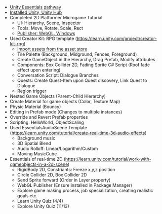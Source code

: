 - [Unity Essentials pathway](https://learn.unity.com/pathway/unity-essentials)
- [Installed Unity, Unity Hub](https://learn.unity.com/tutorial/install-the-unity-hub-and-editor)
- Completed 2D Platformer Microgame Tutorial
    + UI: Hierarchy, Scene, Inspector
    + Tools: Move, Rotate, Scale, Rect
    + [Publisher: WebGL, Windows](https://play.unity.com/discover/mygames)
- Used Creator Kit: RPG template (https://learn.unity.com/project/creator-kit-rpg)
    + [Import assets from the asset store](https://learn.unity.com/tutorial/project-setup-processes#60ed7ae4edbc2a138163c120)
    + Tile Palette (Background, Midground, Fences, Foreground)
    + Create GameObject in the Hierarchy, Drag Prefab, Modify attributes
    + Components: Box Collider 2D, Fading Sprite C# Script (Roof fade effect upon entering)
    + Conversation Script: Dialogue Branches
    + Quests: Create Quest-Item upon Quest discovery, Link Quest to Dialogue
    + Region trigger
- Nested Game Objects (Parent-Child Hierarchy)
- Create Material for game objects (Color, Texture Map)
- Physic Material (Bouncy)
- Editing in Prefab mode (Changes to multiple instances)
- Override and Revert Prefab properties
- Scripting: HelloWorld, ObjectScaling
- Used EssentialsAudioScene Template (https://learn.unity.com/tutorial/create-real-time-3d-audio-effects)
    + Background music
    + 3D Spatial Blend
    + Audio Rolloff: Linear/Logarithm/Custom
    + Moving MusicCube
- Essentials of real-time 2D (https://learn.unity.com/tutorial/work-with-gameobjects-in-a-2d-scene)
    + RigidBody 2D, Constriants: Freeze x,y,z position
    + Circle Collider 2D, Box Collider 2D
    + Send Sprite forward (Order in Layer property)
    + WebGL Publisher (Ensure installed in Package Manager)
    - Explore game making process, job specialization, creating realistic goals etc.
    - Learn Unity Quiz (4/4)
    - Explore Unity Quiz (11/13)

